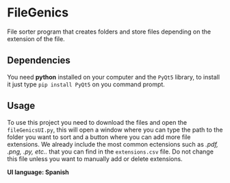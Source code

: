 # FileGenics
File sorter program that creates folders and store files depending on the extension of the file.

## Dependencies
You need **python** installed on your computer and the ``PyQt5`` library, to install it just type ``pip install PyQt5`` on you command prompt.

## Usage
To use this project you need to download the files and open the ``fileGenicsUI.py``, this will open a window where you can type the path to the folder you want to sort 
and a button where you can add more file extensions. We already include the most common ectensions such as _.pdf, .png, .py, etc.._ that you can find in the ``extensions.csv`` file.
Do not change this file unless you want to manually add or delete extensions.

**UI language: Spanish**
